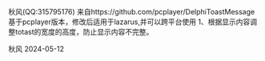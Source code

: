 秋风(QQ:315795176) 
  来自https://github.com/pcplayer/DelphiToastMessage 
  基于pcplayer版本，修改后适用于lazarus,并可以跨平台使用 
1、根据显示内容调整totast的宽度的高度，防止显示内容不完整。 

秋风 2024-05-12
